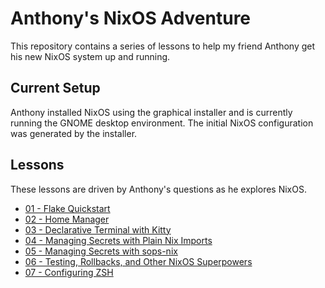 # Anthony's NixOS Adventure

This repository contains a series of lessons to help my friend Anthony get his
new NixOS system up and running.

## Current Setup

Anthony installed NixOS using the graphical installer and is currently running
the GNOME desktop environment. The initial NixOS configuration was generated by
the installer.

## Lessons

These lessons are driven by Anthony's questions as he explores NixOS.

- [01 - Flake Quickstart](./01-flake-quickstart.md)
- [02 - Home Manager](./02-home-manager.md)
- [03 - Declarative Terminal with Kitty](./03-declarative-terminal-kitty.md)
- [04 - Managing Secrets with Plain Nix Imports](./04-managing-secrets-with-nix.md)
- [05 - Managing Secrets with sops-nix](./05-managing-secrets-with-sops.md)
- [06 - Testing, Rollbacks, and Other NixOS Superpowers](./06-testing-and-rollbacks.md)
- [07 - Configuring ZSH](./07-zsh-configuration.md)
